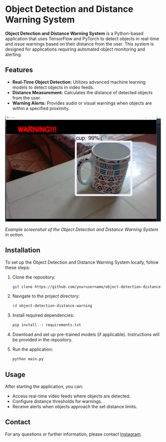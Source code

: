 # Object Detection and Distance Warning System

**Object Detection and Distance Warning System** is a Python-based application that uses TensorFlow and PyTorch to detect objects in real-time and issue warnings based on their distance from the user. This system is designed for applications requiring automated object monitoring and alerting.

## Features

- **Real-Time Object Detection:** Utilizes advanced machine learning models to detect objects in video feeds.
- **Distance Measurement:** Calculates the distance of detected objects from the user.
- **Warning Alerts:** Provides audio or visual warnings when objects are within a specified proximity.


![Object Detection and Distance Warning System Screenshot](https://raw.githubusercontent.com/Tharaniesh3/Object-Detection-and-Distance-Warning-System/main/TESTING%20RESULTS/opcup.png)

*Example screenshot of the Object Detection and Distance Warning System in action.*

## Installation

To set up the Object Detection and Distance Warning System locally, follow these steps:

1. Clone the repository:
    ```bash
    git clone https://github.com/yourusername/object-detection-distance-warning.git
    ```

2. Navigate to the project directory:
    ```bash
    cd object-detection-distance-warning
    ```

3. Install required dependencies:
    ```bash
    pip install -r requirements.txt
    ```

4. Download and set up pre-trained models (if applicable). Instructions will be provided in the repository.

5. Run the application:
    ```bash
    python main.py
    ```

## Usage

After starting the application, you can:

- Access real-time video feeds where objects are detected.
- Configure distance thresholds for warnings.
- Receive alerts when objects approach the set distance limits.


## Contact

For any questions or further information, please contact [Instagram](https://www.instagram.com/imthaxx/).

